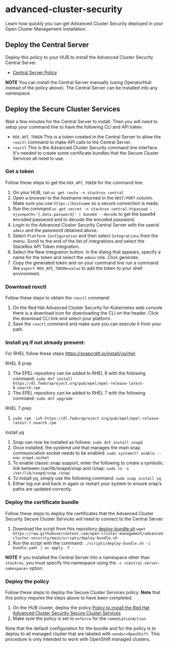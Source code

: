 # advanced-cluster-security
Learn how quickly you can get Advanced Cluster Security deployed in your Open Cluster Management installation.

## Deploy the Central Server

Deploy this policy to your HUB to install the Advanced Cluster Security Central Server.

- [Central Server Policy](https://github.com/open-cluster-management/policy-collection/blob/main/community/CM-Configuration-Management/policy-acs-operator-central.yaml)

**NOTE** You can install the Central Server manually (using OperatorHub instead of the policy above).  The Central Server can be installed into any namespace.

## Deploy the Secure Cluster Services

Wait a few minutes for the Central Server to install.  Then you will need to setup your command line to have the following CLI and API token.
- `ROX_API_TOKEN` This is a token created in the Central Server to allow the `roxctl` command to make API calls to the Central Server.
- `roxctl` This is the Advanced Cluster Security command line interface.  It's needed to create some certificate bundles that the Secure Cluster Services all need to use.

### Get a token

Follow these steps to get the `ROX_API_TOKEN` for the command line:
1. On your HUB, run `oc get route -n stackrox central`
2. Open a browser to the hostname returned in the `HOST/PORT` column.  Make sure you use `https://hostname` so a secure connection is made. 
3. Run the command `oc get secret -n stackrox central-htpasswd -ojsonpath='{.data.password}' | base64 --decode` to get the base64 encoded password and to decode the encoded password.
4. Login to the Advanced Cluster Security Central Server with the userid `admin` and the password obtained above.
5. Select `Platform Configuration` and then select `Integrations` from the menu.  Scroll to the end of the list of integrations and select the StackRox API Token integration.
6. Select the New Integration button.  In the dialog that appears, specify a name for the token and select the `admin` role.  Click generate.
7. Copy the generated token and on your command line run a command like `export ROX_API_TOKEN=value` to add the token to your shell environment.

### Download roxctl

Follow these steps to obtain the `roxctl` command:
1. On the Red Hat Advanced Cluster Security for Kubernetes web console there is a download icon for downloading the CLI on the header.  Click the download CLI link and select your platform.
2. Save the `roxctl` command and make sure you can execute it from your path.

### Install yq if not already present:
For RHEL follow these steps
https://snapcraft.io/install/yq/rhel

RHEL 8 prep
1. The EPEL repository can be added to RHEL 8 with the following command: `sudo dnf install https://dl.fedoraproject.org/pub/epel/epel-release-latest-8.noarch.rpm`
2. The EPEL repository can be added to RHEL 7 with the following command: `sudo dnf upgrade`

RHEL 7 prep
1. `sudo rpm -ivh https://dl.fedoraproject.org/pub/epel/epel-release-latest-7.noarch.rpm`

Install yq
1. Snap can now be installed as follows: `sudo dnf install snapd`
2. Once installed, the systemd unit that manages the main snap communication socket needs to be enabled: `sudo systemctl enable --now snapd.socket`
3. To enable classic snap support, enter the following to create a symbolic link between /var/lib/snapd/snap and /snap: `sudo ln -s /var/lib/snapd/snap /snap`
4. To install yq, simply use the following command: `sudo snap install yq`
5. Either log out and back in again or restart your system to ensure snap’s paths are updated correctly.

### Deploy the certificate bundle

Follow these steps to deploy the certificates that the Advanced Cluster Security Secure Cluster Services will need to connect to the Central Server.
1. Download the script from this repository [deploy-bundle.sh](scripts/deploy-bundle.sh) `wget https://raw.githubusercontent.com/open-cluster-management/advanced-cluster-security/main/scripts/deploy-bundle.sh`
2. Run the script with the command: `./scripts/deploy-bundle.sh -i bundle.yaml | oc apply -f -`

**NOTE** If you installed the Central Server into a namespace other than `stackrox`, you must specify the namespace using the `-c <central-server-namespace>` option.

### Deploy the policy

Follow these steps to deploy the Secure Cluster Services policy.  **Note** that this policy requires the steps above to have been completed.
1. On the HUB cluster, deploy the policy [Policy to install the Red Hat Advanced Cluster Security Secure Cluster Services](https://github.com/open-cluster-management/policy-collection/blob/main/community/CM-Configuration-Management/policy-acs-operator-secured-clusters.yaml)
2. Make sure the policy is set to `enforce` for the `remediationAction`


Note that the default configuration for the bundle and for the policy is to deploy to all managed cluster that are labeled with `vendor=OpenShift`.  This procedure is only intended to work with OpenShift managed clusters.
